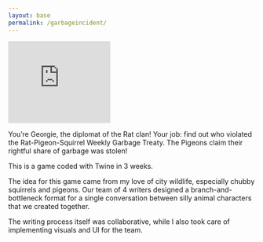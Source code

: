 ```yaml
---
layout: base
permalink: /garbageincident/
---
```


<iframe frameborder="0" src="https://itch.io/embed/857028?bg_color=111&amp;fg_color=999&amp;link_color=e8e8e8&amp;border_color=333333" width="208" height="167"><a href="https://crowswalk.itch.io/the-garbage-incident">The Garbage Incident by crowswalk, adomaniia</a></iframe>

You’re Georgie, the diplomat of the Rat clan! Your job: find out who violated the Rat-Pigeon-Squirrel Weekly Garbage Treaty. The Pigeons claim their rightful share of garbage was stolen!

This is a game coded with Twine in 3 weeks.

The idea for this game came from my love of city wildlife, especially chubby squirrels and pigeons. Our team of 4 writers designed a branch-and-bottleneck format for a single conversation between silly animal characters that we created together.

The writing process itself was collaborative, while I also took care of implementing visuals and UI for the team.
